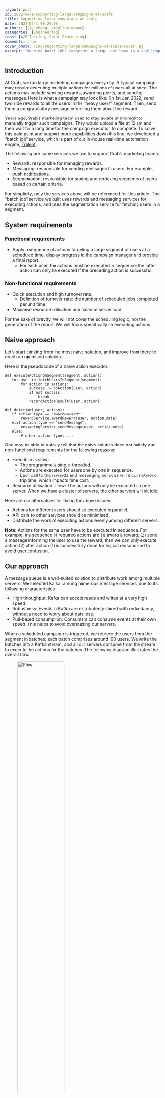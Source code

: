 ```yaml
---
layout: post
id: 2022-04-1-supporting-large-campaigns-at-scale
title: Supporting large campaigns at scale
date: 2022-04-1 00:20:00
authors: [jie-zhang, abdullah-mamun]
categories: [Engineering]
tags: [A/B Testing, Event Processing]
comments: true
cover_photo: /img/supporting-large-campaigns-at-scale/cover.jpg
excerpt: "Running batch jobs targeting a large user base is a challenge. Find out how we designed our system to tackle the challenge at scale."
---
```


## Introduction

At Grab, we run large marketing campaigns every day. A typical campaign may require executing multiple actions for millions of users all at once. The actions may include sending rewards, awarding points, and sending messages. Here is what a campaign may look like: On 1st Jan 2022, send two ride rewards to all the users in the “heavy users” segment. Then, send them a congratulatory message informing them about the reward.

Years ago, Grab’s marketing team used to stay awake at midnight to manually trigger such campaigns. They would upload a file at 12 am and then wait for a long time for the campaign execution to complete. To solve this pain point and support more capabilities down this line, we developed a “batch job” service, which is part of our in-house real-time automation engine, [Trident](https://engineering.grab.com/trident-real-time-event-processing-at-scale).

The following are some services we use to support Grab’s marketing teams:

- Rewards: responsible for managing rewards.
- Messaging: responsible for sending messages to users. For example, push notifications.
- Segmentation: responsible for storing and retrieving segments of users based on certain criteria.

For simplicity, only the services above will be referenced for this article. The “batch job” service we built uses rewards and messaging services for executing actions, and uses the segmentation service for fetching users in a segment.

## System requirements

### Functional requirements
- Apply a sequence of actions targeting a large segment of users at a scheduled time, display progress to the campaign manager and provide a final report.
  - For each user, the actions must be executed in sequence; the latter action can only be executed if the preceding action is successful.

### Non-functional requirements
- Quick execution and high turnover rate.
  - Definition of turnover rate: the number of scheduled jobs completed per unit time.
- Maximise resource utilisation and balance server load.

For the sake of brevity, we will not cover the scheduling logic, nor the generation of the report. We will focus specifically on executing actions.

## Naive approach
Let’s start thinking from the most naive solution, and improve from there to reach an optimised solution.

Here is the pseudocode of a naive action executor.

```
def executeActionOnSegment(segment, actions):
   for user in fetchUsersInSegment(segment):
       for action in actions:
           success := doAction(user, action)
           if not success:
               break
           recordActionResult(user, action)

def doAction(user, action):
   if action.type == "awardReward":
       rewardService.awardReward(user, action.meta)
   elif action.type == "sendMessage":
       messagingService.sendMessage(user, action.meta)
   else:
       # other action types ...
```

One may be able to quickly tell that the naive solution does not satisfy our non-functional requirements for the following reasons:
- Execution is slow:
  - The programme is single-threaded.
  - Actions are executed for users one by one in sequence.
  - Each call to the rewards and messaging services will incur network trip time, which impacts time cost.
- Resource utilisation is low: The actions will only be executed on one server. When we have a cluster of servers, the other servers will sit idle.

Here are our alternatives for fixing the above issues:
- Actions for different users should be executed in parallel.
- API calls to other services should be minimised.
- Distribute the work of executing actions evenly among different servers.

**Note**: Actions for the same user have to be executed in sequence. For example, if a sequence of required actions are (1) award a reward, (2) send a message informing the user to use the reward, then we can only execute action (2) after action (1) is successfully done for logical reasons and to avoid user confusion.

## Our approach
A message queue is a well-suited solution to distribute work among multiple servers. We selected Kafka, among numerous message services, due to its following characteristics:

- High throughput: Kafka can accept reads and writes at a very high speed.
- Robustness: Events in Kafka are distributedly stored with redundancy, without a need to worry about data loss.
- Pull-based consumption: Consumers can consume events at their own speed. This helps to avoid overloading our servers.

When a scheduled campaign is triggered, we retrieve the users from the segment in batches; each batch comprises around 100 users. We write the batches into a Kafka stream, and all our servers consume from the stream to execute the actions for the batches. The following diagram illustrates the overall flow.

<div class="post-image-section"><figure>
  <img src="/img/supporting-large-campaigns-at-scale/flow.png" alt="Flow" style="width:60%">
  </figure>
</div>

Data in Kafka is stored in partitions. The partition configuration is important to ensure that the batches are evenly distributed among servers:

1. Number of partitions: Ensure that the number of stream partitions is greater than or equal to the max number of servers we will have in our cluster. This is because one Kafka partition can only be consumed by one consumer. If we have more consumers than partitions, some consumers will not receive any data.
2. Partition key: For each batch, assign a hash value as the partition key to randomly allocate batches into different partitions.

Now that work is distributed among servers in batches, we can consider how to process each batch faster. If we follow the naive logic, for each user in the batch, we need to call the rewards or messaging service to execute the actions. This will create very high QPS (queries per second) to those services, and incur significant network round trip time.

To solve this issue, we decided to build batch endpoints in rewards and messaging services. Each batch endpoint takes in a list of user IDs and action metadata as input parameters, and returns the action result for each user, regardless of success or failure. With that, our batch processing logic looks like the following:

```
def processBatch(userBatch, actions):
   users = userBatch
   for action in actions:
       successUsers, failedUsers = doAction(users, action)
       recordFailures(failedUsers, action)
       users = successUsers

def doAction(users, action):
   resp = {}
   if action.type == "awardReward":
       resp = rewardService.batchAwardReward(users, action.meta)
   elif action.type == "sendMessage":
       resp = messagingService.batchSendMessage(users, action.meta)
   else:
   # other action types ...

   return getSuccessUsers(resp), getFailedUsers(resp)
```

In the implementation of batch endpoints, we also made optimisations to reduce latency. For example, when awarding rewards, we need to write the records of a reward being given to a user in multiple database tables. If we make separate DB queries for each user in the batch, it will cause high QPS to DB and incur high network time cost. Therefore, we grouped all the users in the batch into one DB query for each table update instead.

Benchmark tests show that using the batch DB query reduced API latency by up to 85%.

## Further optimisations
As more campaigns started running in the system, we came across various bottlenecks. Here are the optimisations we implemented for some major examples.

### Shard stream by action type
Two widely used actions are awarding rewards and sending messages to users. We came across situations where the sending of messages was blocked because a different campaign of awarding rewards had already started. If millions of users were targeted for rewards, this could result in significant waiting time before messages are sent, ultimately leading them to become irrelevant.

We found out the API latency of awarding rewards is significantly higher than sending messages. Hence, to make sure messages are not blocked by long-running awarding jobs, we created a dedicated Kafka topic for messages. By having different Kafka topics based on the action type, we were able to run different types of campaigns in parallel.

<div class="post-image-section"><figure>
  <img src="/img/supporting-large-campaigns-at-scale/shard-stream.png" alt="Flow" style="width:60%">
  </figure>
</div>

### Shard stream by country
Grab operates in multiple countries. We came across situations where a campaign of awarding rewards to a small segment of users in one country was delayed by another campaign that targeted a huge segment of users in another country. The campaigns targeting a small set of users are usually more time-sensitive.

Similar to the above solution, we added different Kafka topics for each country to enable the processing of campaigns in different countries in parallel.

### Remove unnecessary waiting
We observed that in the case of chained actions, messaging actions are generally the last action in the action list. For example, after awarding a reward, a congratulatory message would be sent to the user.

We realised that it was not necessary to wait for a sending message action to complete before processing the next batch of users. Moreover, the latency of the sending messages API is lower than awarding rewards. Hence, we adjusted the sending messages API to be asynchronous, so that the task of awarding rewards to the next batch of users can start while messages are being sent to the previous batch.

### Conclusion
We have architected our batch jobs system in such a way so that it can be enhanced and optimised without redoing its work. For example, although we currently obtain the list of targeted users from a segmentation service, in the future, we may obtain this list from a different source, for example, all Grab Platinum tier members.

### Join us
Grab is a leading superapp in Southeast Asia, providing everyday services that matter to consumers. More than just a ride-hailing and food delivery app, Grab offers a wide range of on-demand services in the region, including mobility, food, package and grocery delivery services, mobile payments, and financial services across over 400 cities in eight countries.
Powered by technology and driven by heart, our mission is to drive Southeast Asia forward by creating economic empowerment for everyone. If this mission speaks to you, [join our team](https://grab.careers/) today!

